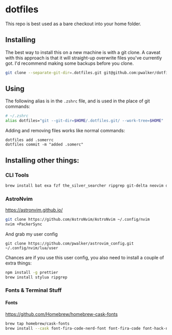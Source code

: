 # dotfiles

This repo is best used as a bare checkout into your home folder.

## Installing

The best way to install this on a new machine is with a git clone. A caveat with this approach is that it will straight-up overwrite files you've currently got. I'd recommend making some backups before you clone.

```zsh
git clone --separate-git-dir=.dotfiles.git git@github.com:pwalker/dotfiles.git .
```

## Using

The following alias is in the `.zshrc` file, and is used in the place of git commands:

```zsh
# ~/.zshrc
alias dotfiles="git --git-dir=$HOME/.dotfiles.git/ --work-tree=$HOME"
```

Adding and removing files works like normal commands:

```
dotfiles add .somerrc
dotfiles commit -m "added .somerc"
```

## Installing other things:

### CLI Tools

```sh
brew install bat exa fzf the_silver_searcher ripgrep git-delta neovim direnv fnm zoxide
```

### AstroNvim

https://astronvim.github.io/

```sh
git clone https://github.com/AstroNvim/AstroNvim ~/.config/nvim
nvim +PackerSync
```

And grab my user config

```
git clone https://github.com/pwalker/astrovim_config.git ~/.config/nvim/lua/user
```

Chances are if you use this user config, you also need to install a couple of extra things:

```sh
npm install -g prettier
brew install stylua ripgrep
```

### Fonts & Terminal Stuff

#### Fonts

https://github.com/Homebrew/homebrew-cask-fonts

```sh
brew tap homebrew/cask-fonts
brew install --cask font-fira-code-nerd-font font-fira-code font-hack-nerd-font font-ubuntu-nerd-font
```
